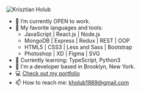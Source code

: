 ![Krisztian Holub](https://i.ibb.co/cwpwD22/Screen-Shot-2020-10-15-at-7-23-49-PM.png)


- 🔭 I’m currently OPEN to work.
- 🚀 My favorite languages and tools:
  - JavaScript | React.js | Node.js
  - MongoDB | Express | Redux | REST | OOP
  - HTML5 | CSS3 | Less and Sass | Bootstrap 
  - Photoshop | XD | Figma | SVG
- 🌱 Currently learning: TypeScript, Python3
- 🏡 I'm a developer based in Brooklyn, New York.
- 💻 [Check out my portfolio](https://www.krisztianholub.com)
- 📫 How to reach me: [kholub1989@gmail.com](mailto:kholub1989@gmail.com)
